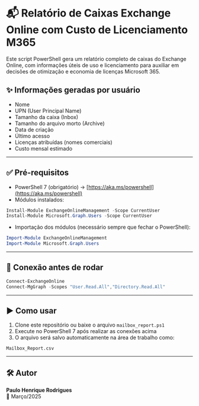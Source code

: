 # 📬 Relatório de Caixas Exchange Online com Custo de Licenciamento M365

Este script PowerShell gera um relatório completo de caixas do Exchange Online, com informações úteis de uso e licenciamento para auxiliar em decisões de otimização e economia de licenças Microsoft 365.

## ✨ Informações geradas por usuário

- Nome
- UPN (User Principal Name)
- Tamanho da caixa (Inbox)
- Tamanho do arquivo morto (Archive)
- Data de criação
- Último acesso
- Licenças atribuídas (nomes comerciais)
- Custo mensal estimado

---

## ✅ Pré-requisitos

- PowerShell 7 (obrigatório) → [https://aka.ms/powershell](https://aka.ms/powershell)
- Módulos instalados:

```powershell
Install-Module ExchangeOnlineManagement -Scope CurrentUser
Install-Module Microsoft.Graph.Users -Scope CurrentUser
```

- Importação dos módulos (necessário sempre que fechar o PowerShell):

```powershell
Import-Module ExchangeOnlineManagement
Import-Module Microsoft.Graph.Users
```

---

## 🔌 Conexão antes de rodar

```powershell
Connect-ExchangeOnline
Connect-MgGraph -Scopes "User.Read.All","Directory.Read.All"
```

---

## ▶️ Como usar

1. Clone este repositório ou baixe o arquivo `mailbox_report.ps1`
2. Execute no PowerShell 7 após realizar as conexões acima
3. O arquivo será salvo automaticamente na área de trabalho como:

```
Mailbox_Report.csv
```

---

## 🛠️ Autor

**Paulo Henrique Rodrigues**  
📅 Março/2025
